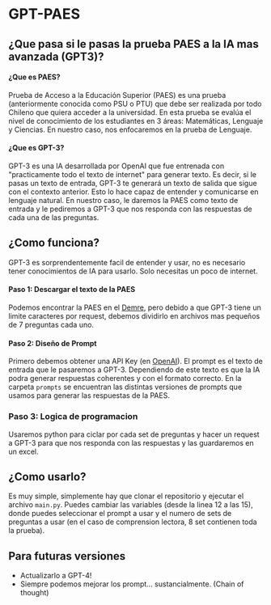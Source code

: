 # GPT-PAES

## ¿Que pasa si le pasas la prueba PAES a la IA mas avanzada (GPT3)?

#### ¿Que es PAES?
Prueba de Acceso a la Educación Superior (PAES) es una prueba (anteriormente conocida como PSU o PTU) que debe ser realizada por todo Chileno que quiera acceder a la universidad. En esta prueba se evalúa el nivel de conocimiento de los estudiantes en 3 áreas: Matemáticas, Lenguaje y Ciencias.
En nuestro caso, nos enfocaremos en la prueba de Lenguaje.

#### ¿Que es GPT-3?
GPT-3 es una IA desarrollada por OpenAI que fue entrenada con "practicamente todo el texto de internet" para generar texto. Es decir, si le pasas un texto de entrada, GPT-3 te generará un texto de salida que sigue con el contexto anterior. Esto lo hace capaz de entender y comunicarse en lenguaje natural.
En nuestro caso, le daremos la PAES como texto de entrada y le pediremos a GPT-3 que nos responda con las respuestas de cada una de las preguntas.

## ¿Como funciona?

GPT-3 es sorprendentemente facil de entender y usar, no es necesario tener conocimientos de IA para usarlo. Solo necesitas un poco de internet.

#### Paso 1: Descargar el texto de la PAES
Podemos encontrar la PAES en el [Demre](https://demre.cl/publicaciones/2023/pruebas-oficiales-paes), pero debido a que GPT-3 tiene un limite caracteres por request, debemos dividirlo en archivos mas pequeños de 7 preguntas cada uno. 

#### Paso 2: Diseño de Prompt
Primero debemos obtener una API Key (en [OpenAI](https://beta.openai.com/)).
El prompt es el texto de entrada que le pasaremos a GPT-3. Dependiendo de este texto es que la IA podra generar respuestas coherentes y con el formato correcto. En la carpeta `prompts` se encuentran las distintas versiones de prompts que usamos para generar las respuestas de la PAES.

### Paso 3: Logica de programacion
Usaremos python para ciclar por cada set de preguntas y hacer un request a GPT-3 para que nos responda con las respuestas y las guardaremos en un excel.

## ¿Como usarlo?
Es muy simple, simplemente hay que clonar el repositorio y ejecutar el archivo `main.py`.
Puedes cambiar las variables (desde la linea 12 a las 15), donde puedes seleccionar el prompt a usar y el numero de sets de preguntas a usar (en el caso de comprension lectora, 8 set contienen toda la prueba).

## Para futuras versiones
- Actualizarlo a GPT-4!
- Siempre podemos mejorar los prompt... sustancialmente. (Chain of thought)
